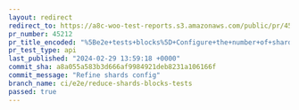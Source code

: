 ```yaml
---
layout: redirect
redirect_to: https://a8c-woo-test-reports.s3.amazonaws.com/public/pr/45212/api/index.html
pr_number: 45212
pr_title_encoded: "%5Be2e+tests+blocks%5D+Configure+the+number+of+shards+for+each+matrix+project"
pr_test_type: api
last_published: "2024-02-29 13:59:18 +0000"
commit_sha: a8a055a583b3d666af9984921deb8231a106166f
commit_message: "Refine shards config"
branch_name: ci/e2e/reduce-shards-blocks-tests
passed: true
---
```

